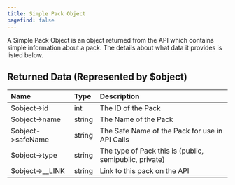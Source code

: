 ```yaml
---
title: Simple Pack Object
pagefind: false
---
```


A Simple Pack Object is an object returned from the API which contains simple information about a pack. The details
about what data it provides is listed below.

## Returned Data (Represented by $object)

| Name              | Type   | Description                                            |
| :---------------- | :----- | :----------------------------------------------------- |
| $object->id       | int    | The ID of the Pack                                     |
| $object->name     | string | The Name of the Pack                                   |
| $object->safeName | string | The Safe Name of the Pack for use in API Calls         |
| $object->type     | string | The type of Pack this is (public, semipublic, private) |
| $object->\_\_LINK | string | Link to this pack on the API                           |
